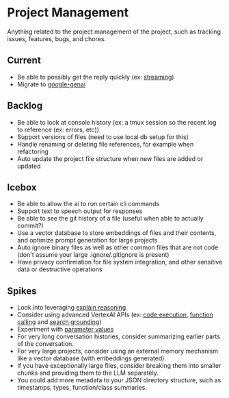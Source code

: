 # Project Management

Anything related to the project management of the project, such as tracking issues, features, bugs, and chores.

## Current

*   Be able to possibly get the reply quickly (ex: [streaming](https://github.com/googleapis/python-genai?tab=readme-ov-file#streaming))
*   Migrate to [google-genai](https://github.com/googleapis/python-genai)

## Backlog

*   Be able to look at console history (ex: a tmux session so the recent log to reference (ex: errors, etc))
*   Support versions of files (need to use local db setup for this)
*   Handle renaming or deleting file references, for example when refactoring
*   Auto update the project file structure when new files are added or updated

## Icebox

*   Be able to allow the ai to run certain cli commands
*   Support text to speech output for responses
*   Be able to see the git history of a file (useful when able to actually commit?)
*   Use a vector database to store embeddings of files and their contents, and optimize prompt generation for large projects
*   Auto ignore binary files as well as other common files that are not code (don't assume your large .ignore/.gitignore is present)
*   Have privacy confirmation for file system integration, and other sensitive data or destructive operations

## Spikes

*   Look into leveraging [explain reasoning](https://cloud.google.com/vertex-ai/generative-ai/docs/learn/prompts/explain-reasoning)
*   Consider using advanced VertexAI APIs (ex: [code execution](https://cloud.google.com/vertex-ai/generative-ai/docs/multimodal/code-execution#googlegenaisdk_tools_code_exec_with_txt-python_genai_sdk), [function calling](https://cloud.google.com/vertex-ai/generative-ai/docs/multimodal/function-calling) and [search grounding](https://ai.google.dev/gemini-api/docs/grounding?lang=python))
*   Experiment with [parameter values](https://cloud.google.com/vertex-ai/generative-ai/docs/learn/prompts/adjust-parameter-values)
*   For very long conversation histories, consider summarizing earlier parts of the conversation.
*   For very large projects, consider using an external memory mechanism like a vector database (with embeddings generated).
*   If you have exceptionally large files, consider breaking them into smaller chunks and providing them to the LLM separately.
*   You could add more metadata to your JSON directory structure, such as timestamps, types, function/class summaries.

